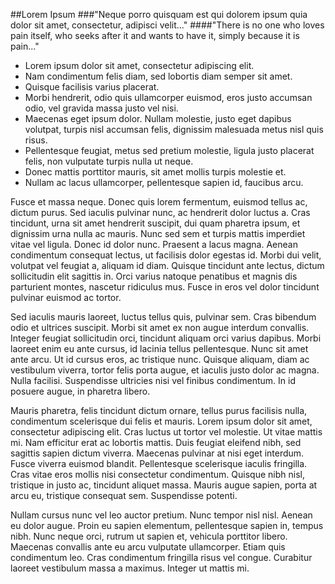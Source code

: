 ##Lorem Ipsum
###"Neque porro quisquam est qui dolorem ipsum quia dolor sit amet, consectetur, adipisci velit..."
####"There is no one who loves pain itself, who seeks after it and wants to have it, simply because it is pain..."

* Lorem ipsum dolor sit amet, consectetur adipiscing elit. 
* Nam condimentum felis diam, sed lobortis diam semper sit amet. 
* Quisque facilisis varius placerat. 
* Morbi hendrerit, odio quis ullamcorper euismod, eros justo accumsan odio, vel gravida massa justo vel nisi. 
* Maecenas eget ipsum dolor. Nullam molestie, justo eget dapibus volutpat, turpis nisl accumsan felis, dignissim malesuada metus nisl quis risus. 
* Pellentesque feugiat, metus sed pretium molestie, ligula justo placerat felis, non vulputate turpis nulla ut neque. 
* Donec mattis porttitor mauris, sit amet mollis turpis molestie et. 
* Nullam ac lacus ullamcorper, pellentesque sapien id, faucibus arcu.

Fusce et massa neque. Donec quis lorem fermentum, euismod tellus ac, dictum purus. Sed iaculis pulvinar nunc, ac hendrerit dolor luctus a. Cras tincidunt, urna sit amet hendrerit suscipit, dui quam pharetra ipsum, et dignissim urna nulla ac mauris. Nunc sed sem et turpis mattis imperdiet vitae vel ligula. Donec id dolor nunc. Praesent a lacus magna. Aenean condimentum consequat lectus, ut facilisis dolor egestas id. Morbi dui velit, volutpat vel feugiat a, aliquam id diam. Quisque tincidunt ante lectus, dictum sollicitudin elit sagittis in. Orci varius natoque penatibus et magnis dis parturient montes, nascetur ridiculus mus. Fusce in eros vel dolor tincidunt pulvinar euismod ac tortor.

Sed iaculis mauris laoreet, luctus tellus quis, pulvinar sem. Cras bibendum odio et ultrices suscipit. Morbi sit amet ex non augue interdum convallis. Integer feugiat sollicitudin orci, tincidunt aliquam orci varius dapibus. Morbi laoreet enim eu ante cursus, id lacinia tellus pellentesque. Nunc sit amet ante arcu. Ut id cursus eros, ac tristique nunc. Quisque aliquam, diam ac vestibulum viverra, tortor felis porta augue, et iaculis justo dolor ac magna. Nulla facilisi. Suspendisse ultricies nisi vel finibus condimentum. In id posuere augue, in pharetra libero.

Mauris pharetra, felis tincidunt dictum ornare, tellus purus facilisis nulla, condimentum scelerisque dui felis et mauris. Lorem ipsum dolor sit amet, consectetur adipiscing elit. Cras luctus ut tortor vel molestie. Ut vitae mattis mi. Nam efficitur erat ac lobortis mattis. Duis feugiat eleifend nibh, sed sagittis sapien dictum viverra. Maecenas pulvinar at nisi eget interdum. Fusce viverra euismod blandit. Pellentesque scelerisque iaculis fringilla. Cras vitae eros mollis nisi consectetur condimentum. Quisque nibh nisl, tristique in justo ac, tincidunt aliquet massa. Mauris augue sapien, porta at arcu eu, tristique consequat sem. Suspendisse potenti.

Nullam cursus nunc vel leo auctor pretium. Nunc tempor nisl nisl. Aenean eu dolor augue. Proin eu sapien elementum, pellentesque sapien in, tempus nibh. Nunc neque orci, rutrum ut sapien et, vehicula porttitor libero. Maecenas convallis ante eu arcu vulputate ullamcorper. Etiam quis condimentum leo. Cras condimentum fringilla risus vel congue. Curabitur laoreet vestibulum massa a maximus. Integer ut mattis mi.

